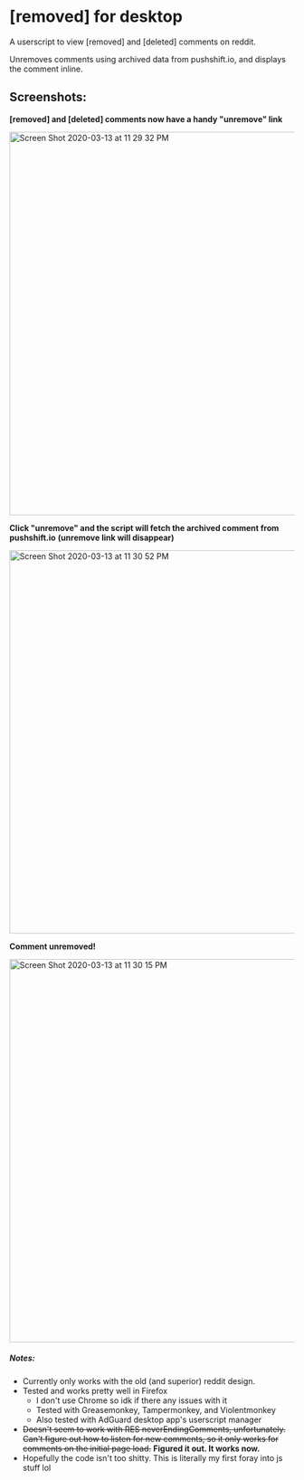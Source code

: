 # [removed] for desktop
A userscript to view [removed] and [deleted] comments on reddit.

Unremoves comments using archived data from pushshift.io, and displays the comment inline.

## Screenshots:
**[removed] and [deleted] comments now have a handy "unremove" link**

<img width="678" alt="Screen Shot 2020-03-13 at 11 29 32 PM" src="https://user-images.githubusercontent.com/13255511/76674970-ddd37c80-6582-11ea-998a-fe7311629600.png">

**Click "unremove" and the script will fetch the archived comment from pushshift.io**
**(unremove link will disappear)**

<img width="678" alt="Screen Shot 2020-03-13 at 11 30 52 PM" src="https://user-images.githubusercontent.com/13255511/76674974-eaf06b80-6582-11ea-80f3-6ff867b8bbe4.png">

**Comment unremoved!**

<img width="678" alt="Screen Shot 2020-03-13 at 11 30 15 PM" src="https://user-images.githubusercontent.com/13255511/76674979-fcd20e80-6582-11ea-9481-de2c3a1c06ea.png">

##### Notes:
* Currently only works with the old (and superior) reddit design.
* Tested and works pretty well in Firefox
  - I don't use Chrome so idk if there any issues with it
  - Tested with Greasemonkey, Tampermonkey, and Violentmonkey
  - Also tested with AdGuard desktop app's userscript manager
* ~~Doesn't seem to work with RES neverEndingComments, unfortunately. Can't figure out how to listen for new comments, so it only works for comments on the initial page load.~~ **Figured it out. It works now.**
* Hopefully the code isn't too shitty. This is literally my first foray into js stuff lol
